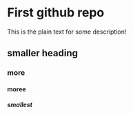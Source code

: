 # First github repo

This is the plain text for some description!

## smaller heading

### more 

#### moree

##### smallest
